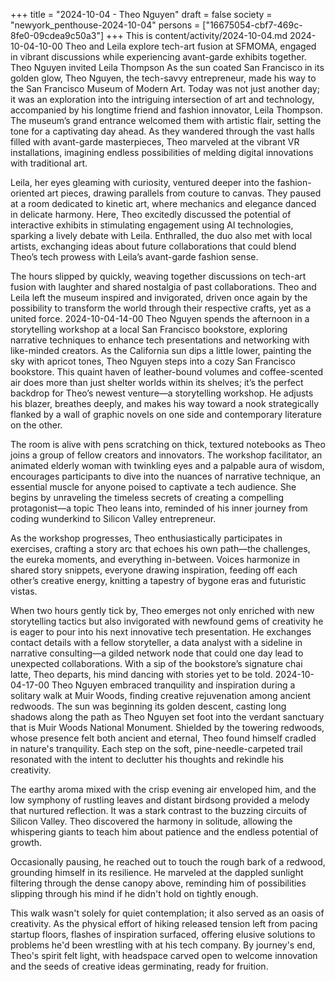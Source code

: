 +++
title = "2024-10-04 - Theo Nguyen"
draft = false
society = "newyork_penthouse-2024-10-04"
persons = ["16675054-cbf7-469c-8fe0-09cdea9c50a3"]
+++
This is content/activity/2024-10-04.md
2024-10-04-10-00
Theo and Leila explore tech-art fusion at SFMOMA, engaged in vibrant discussions while experiencing avant-garde exhibits together.
Theo Nguyen invited Leila Thompson
As the sun coated San Francisco in its golden glow, Theo Nguyen, the tech-savvy entrepreneur, made his way to the San Francisco Museum of Modern Art. Today was not just another day; it was an exploration into the intriguing intersection of art and technology, accompanied by his longtime friend and fashion innovator, Leila Thompson. The museum’s grand entrance welcomed them with artistic flair, setting the tone for a captivating day ahead. As they wandered through the vast halls filled with avant-garde masterpieces, Theo marveled at the vibrant VR installations, imagining endless possibilities of melding digital innovations with traditional art.

Leila, her eyes gleaming with curiosity, ventured deeper into the fashion-oriented art pieces, drawing parallels from couture to canvas. They paused at a room dedicated to kinetic art, where mechanics and elegance danced in delicate harmony. Here, Theo excitedly discussed the potential of interactive exhibits in stimulating engagement using AI technologies, sparking a lively debate with Leila. Enthralled, the duo also met with local artists, exchanging ideas about future collaborations that could blend Theo’s tech prowess with Leila’s avant-garde fashion sense.

The hours slipped by quickly, weaving together discussions on tech-art fusion with laughter and shared nostalgia of past collaborations. Theo and Leila left the museum inspired and invigorated, driven once again by the possibility to transform the world through their respective crafts, yet as a united force.
2024-10-04-14-00
Theo Nguyen spends the afternoon in a storytelling workshop at a local San Francisco bookstore, exploring narrative techniques to enhance tech presentations and networking with like-minded creators.
As the California sun dips a little lower, painting the sky with apricot tones, Theo Nguyen steps into a cozy San Francisco bookstore. This quaint haven of leather-bound volumes and coffee-scented air does more than just shelter worlds within its shelves; it’s the perfect backdrop for Theo’s newest venture—a storytelling workshop. He adjusts his blazer, breathes deeply, and makes his way toward a nook strategically flanked by a wall of graphic novels on one side and contemporary literature on the other.

The room is alive with pens scratching on thick, textured notebooks as Theo joins a group of fellow creators and innovators. The workshop facilitator, an animated elderly woman with twinkling eyes and a palpable aura of wisdom, encourages participants to dive into the nuances of narrative technique, an essential muscle for anyone poised to captivate a tech audience. She begins by unraveling the timeless secrets of creating a compelling protagonist—a topic Theo leans into, reminded of his inner journey from coding wunderkind to Silicon Valley entrepreneur.

As the workshop progresses, Theo enthusiastically participates in exercises, crafting a story arc that echoes his own path—the challenges, the eureka moments, and everything in-between. Voices harmonize in shared story snippets, everyone drawing inspiration, feeding off each other’s creative energy, knitting a tapestry of bygone eras and futuristic vistas.

When two hours gently tick by, Theo emerges not only enriched with new storytelling tactics but also invigorated with newfound gems of creativity he is eager to pour into his next innovative tech presentation. He exchanges contact details with a fellow storyteller, a data analyst with a sideline in narrative consulting—a gilded network node that could one day lead to unexpected collaborations. With a sip of the bookstore’s signature chai latte, Theo departs, his mind dancing with stories yet to be told.
2024-10-04-17-00
Theo Nguyen embraced tranquility and inspiration during a solitary walk at Muir Woods, finding creative rejuvenation among ancient redwoods.
The sun was beginning its golden descent, casting long shadows along the path as Theo Nguyen set foot into the verdant sanctuary that is Muir Woods National Monument. Shielded by the towering redwoods, whose presence felt both ancient and eternal, Theo found himself cradled in nature's tranquility. Each step on the soft, pine-needle-carpeted trail resonated with the intent to declutter his thoughts and rekindle his creativity.

The earthy aroma mixed with the crisp evening air enveloped him, and the low symphony of rustling leaves and distant birdsong provided a melody that nurtured reflection. It was a stark contrast to the buzzing circuits of Silicon Valley. Theo discovered the harmony in solitude, allowing the whispering giants to teach him about patience and the endless potential of growth.

Occasionally pausing, he reached out to touch the rough bark of a redwood, grounding himself in its resilience. He marveled at the dappled sunlight filtering through the dense canopy above, reminding him of possibilities slipping through his mind if he didn't hold on tightly enough. 

This walk wasn't solely for quiet contemplation; it also served as an oasis of creativity. As the physical effort of hiking released tension left from pacing startup floors, flashes of inspiration surfaced, offering elusive solutions to problems he'd been wrestling with at his tech company. By journey's end, Theo's spirit felt light, with headspace carved open to welcome innovation and the seeds of creative ideas germinating, ready for fruition.
